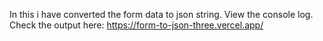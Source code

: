 In this i have converted the form data to json string.
View the console log.
Check the output here:
https://form-to-json-three.vercel.app/
